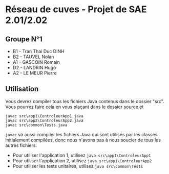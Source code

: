 # Réseau de cuves - Projet de SAE 2.01/2.02

## Groupe N°1
- B1 - Tran Thai Duc DINH
- B2 - TAUVEL Nolan
- A1 - GASCOIN Romain
- D2 - LANDRIN Hugo
- A2 - LE MEUR Pierre

## Utilisation
Vous devrez compiler tous les fichiers Java contenus dans le dossier "src".  
Vous pourrez faire cela en vous plaçant dans le dossier source et  
```shell
javac src\app1\ControleurApp1.java
javac src\app2\ControleurApp2.java
javac src\common\Tests.java
```
`javac` va aussi compiler les fichiers Java qui sont utilisés par les classes initialement compilées, donc nous 
n'avons pas à nous soucier de tous les autres fichiers.

- Pour utiliser l'application 1, utilisez `java src\app1\ControleurApp1`
- Pour utiliser l'application 2, utilisez `java src\app1\ControleurApp2`
- Pour utiliser les tests unitaires, utilisez `java src\common\Tests`